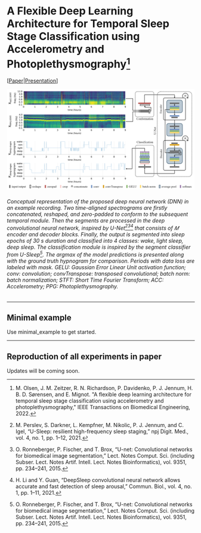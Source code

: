 # A Flexible Deep Learning Architecture for Temporal Sleep Stage Classification using Accelerometry and Photoplethysmography[^1]
[[Paper](https://ieeexplore.ieee.org/document/9813567)|[Presentation](Link)]

![Conceptual visualization of the proposed Deep Learning Framework for Sleep Stage Classification using Accelerometry and Photoplethysmography acquired from Consumer Sleep Technologies](/resources/images/model_ver15.png)
###### Conceptual representation of the proposed deep neural network (DNN) in an example recording. Two time-aligned spectrograms are firstly concatenated, reshaped, and zero-padded to conform to the subsequent temporal module. Then the segments are processed in the deep convolutional neural network, inspired by U-Net[^2][^3][^4] that consists of 𝑀 encoder and decoder blocks. Finally, the output is segmented into sleep epochs of 30 s duration and classified into 4 classes: wake, light sleep, deep sleep. The classification module is inspired by the segment classifier from U-Sleep[^3]. The argmax of the model predictions is presented along with the ground truth hypnogram for comparison. Periods with data loss are labeled with mask. GELU: Gaussian Error Linear Unit activation function; conv: convolution; convTranspose: transposed convolutional; batch norm: batch normalization; STFT: Short Time Fourier Transform; ACC: Accelerometry; PPG: Photoplethysmography.

[^1]: M. Olsen, J. M. Zeitzer, R. N. Richardson, P. Davidenko, P. J. Jennum, H. B. D. Sørensen, and E. Mignot. "A flexible deep learning architecture for temporal sleep stage classification using accelerometry and photoplethysmography," IEEE Transactions on Biomedical Engineering, 2022.

[^2]: M. Perslev, S. Darkner, L. Kempfner, M. Nikolic, P. J. Jennum, and C. Igel, “U-Sleep: resilient high-frequency sleep staging,” npj Digit. Med., vol. 4, no. 1, pp. 1–12, 2021.

[^3]: O. Ronneberger, P. Fischer, and T. Brox, “U-net: Convolutional networks for biomedical image segmentation,” Lect. Notes Comput. Sci. (including Subser. Lect. Notes Artif. Intell. Lect. Notes Bioinformatics), vol. 9351, pp. 234–241, 2015.

[^4]: H. Li and Y. Guan, “DeepSleep convolutional neural network allows accurate and fast detection of sleep arousal,” Commun. Biol., vol. 4, no. 1, pp. 1–11, 2021. 

-------------------------------------------------------------------------------------------------------------------------------------------------------------
## Minimal example
Use minimal_example to get started. 


-------------------------------------------------------------------------------------------------------------------------------------------------------------
## Reproduction of all experiments in paper
Updates will be coming soon. 

